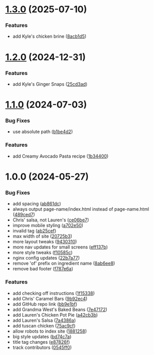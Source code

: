 # [1.3.0](https://github.com/kyleratti/justgivemethedamn.recipes/compare/v1.2.0...v1.3.0) (2025-07-10)


### Features

* add Kyle's chicken brine ([8acb1d5](https://github.com/kyleratti/justgivemethedamn.recipes/commit/8acb1d5dfce9f59eaebbdef59c86809aa026fed1))

# [1.2.0](https://github.com/kyleratti/justgivemethedamn.recipes/compare/v1.1.0...v1.2.0) (2024-12-31)


### Features

* add Kyle's Ginger Snaps ([25cd3ad](https://github.com/kyleratti/justgivemethedamn.recipes/commit/25cd3ad8f298241a5f3494961bf5245dca86459a))

# [1.1.0](https://github.com/kyleratti/justgivemethedamn.recipes/compare/v1.0.0...v1.1.0) (2024-07-03)


### Bug Fixes

* use absolute path ([b1be4d2](https://github.com/kyleratti/justgivemethedamn.recipes/commit/b1be4d21b21a8808fbec91af37237c7c78aad27c))


### Features

* add Creamy Avocado Pasta recipe ([1b34400](https://github.com/kyleratti/justgivemethedamn.recipes/commit/1b34400576496fa787d7ed86ac18dde1eebaa957))

# 1.0.0 (2024-05-27)


### Bug Fixes

* add spacing ([ab861dc](https://github.com/kyleratti/justgivemethedamn.recipes/commit/ab861dcdbfba8bcb251ad3019489e05b379ef3c5))
* always output page-name/index.html instead of page-name.html ([489ced7](https://github.com/kyleratti/justgivemethedamn.recipes/commit/489ced75d4a3be7b6cea3e28ee7486a741173c0f))
* Chris' salsa, not Lauren's ([ce06be7](https://github.com/kyleratti/justgivemethedamn.recipes/commit/ce06be7d441027c14228ab99736e0abb0104350c))
* improve mobile styling ([a702e50](https://github.com/kyleratti/justgivemethedamn.recipes/commit/a702e50848e8bc369ce9a1b0e5bc12130101d0ef))
* invalid <a> tag ([ab25cef](https://github.com/kyleratti/justgivemethedamn.recipes/commit/ab25cef6d6bc4dbcde905f37690b52c2b2bb8eaa))
* max width of site ([20725b3](https://github.com/kyleratti/justgivemethedamn.recipes/commit/20725b3854cbe6e44083e07a12865ff44073c9c4))
* more layout tweaks ([9430310](https://github.com/kyleratti/justgivemethedamn.recipes/commit/94303107fef5a75d3691b22990f0efca05b92b09))
* more nav updates for small screens ([eff137b](https://github.com/kyleratti/justgivemethedamn.recipes/commit/eff137b1ba7bda0d48627a5cf1e024bbde6ccd0b))
* more style tweaks ([f10585c](https://github.com/kyleratti/justgivemethedamn.recipes/commit/f10585cc59b0f5f25204aaa1bd3714e91e58c28b))
* nginx config updates ([22b7a77](https://github.com/kyleratti/justgivemethedamn.recipes/commit/22b7a7729e8181025271ec5f337c4114f8fe4555))
* remove 'of' prefix on ingredient name ([8ab6ee8](https://github.com/kyleratti/justgivemethedamn.recipes/commit/8ab6ee8e1cd3f4a233e33e3a714b174e71bdbef4))
* remove bad footer ([f787e6a](https://github.com/kyleratti/justgivemethedamn.recipes/commit/f787e6aaa6ae9c8aa8e109ad13d7bfde573d079c))


### Features

* add checking off instructions ([1f15338](https://github.com/kyleratti/justgivemethedamn.recipes/commit/1f15338906727eb9c6b9cb6a5f7219909a11e9c0))
* add Chris' Caramel Bars ([9b92ec4](https://github.com/kyleratti/justgivemethedamn.recipes/commit/9b92ec44798eb08a707ccdf89b340c6816207f83))
* add GitHub repo link ([bb9e1bf](https://github.com/kyleratti/justgivemethedamn.recipes/commit/bb9e1bff668ca0dc2cc3af149d247ccd6b6ca064))
* add Grandma West's Baked Beans ([7e47172](https://github.com/kyleratti/justgivemethedamn.recipes/commit/7e47172ab0d4b9bc03b76ccc126be6973d316e71))
* add Lauren's Chicken Pot Pie ([a42cb3b](https://github.com/kyleratti/justgivemethedamn.recipes/commit/a42cb3b31e341c71f5ed6770bafc33bff34e0460))
* add Lauren's Salsa ([7a4386a](https://github.com/kyleratti/justgivemethedamn.recipes/commit/7a4386aa676013fa1ec4099e0cde2b07a8a49ff3))
* add tuscan chicken ([75ac9cf](https://github.com/kyleratti/justgivemethedamn.recipes/commit/75ac9cf723d677539fdade59bad3466c87f124d9))
* allow robots to index site ([1881258](https://github.com/kyleratti/justgivemethedamn.recipes/commit/1881258aa3d240c8d6e218fc3cc3db6aa33b2352))
* big style updates ([bd74c7a](https://github.com/kyleratti/justgivemethedamn.recipes/commit/bd74c7a69218922f8b3f158cbc073a2030741c77))
* title tag changes ([e87826f](https://github.com/kyleratti/justgivemethedamn.recipes/commit/e87826f67d05c2471f877607cd6a48703e5f81d8))
* track contributors ([0545ff0](https://github.com/kyleratti/justgivemethedamn.recipes/commit/0545ff046b8eacdf64982e07dc627ee8fbbd813d))
